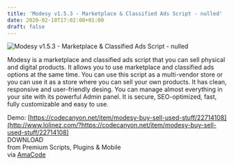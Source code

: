 ```yaml
---
title: 'Modesy v1.5.3 - Marketplace & Classified Ads Script - nulled'
date: 2020-02-10T17:02:00+01:00
draft: false
---
```


![Modesy v1.5.3 - Marketplace & Classified Ads Script - nulled](http://www.codelist.cc/uploads/posts/2020-02/1581348880_modesy.jpg "Modesy v1.5.3 - Marketplace & Classified Ads Script - nulled")  
  
Modesy is a marketplace and classified ads script that you can sell physical and digital products. It allows you to use marketplace and classified ads options at the same time. You can use this script as a multi-vendor store or you can use it as a store where you can sell your own products. It has clean, responsive and user-friendly desing. You can manage almost everything in your site with its powerful Admin panel. It is secure, SEO-optimized, fast, fully customizable and easy to use.  
  
Demo: [https://codecanyon.net/item/modesy-buy-sell-used-stuff/22714108](http://www.lolinez.com/?https://codecanyon.net/item/modesy-buy-sell-used-stuff/22714108)  
DOWNLOAD  
from Premium Scripts, Plugins & Mobile  
via [AmaCode](https://amazcode.ooo)